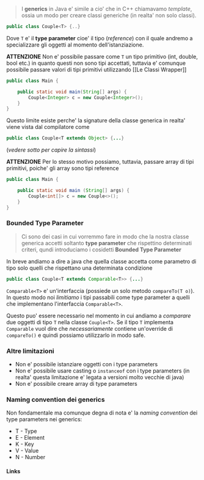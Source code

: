 >I **generics** in Java e' simile a cio' che in C++ chiamavamo *template*, ossia un modo per creare classi generiche (in realta' non solo classi).

```java
public class Couple<T> {..}
```
Dove `T` e' il **type parameter** cioe' il tipo (*reference*) con il quale andremo a specializzare gli oggetti al momento dell'istanziazione.

**ATTENZIONE** 
Non e' possibile passare come `T` un tipo primitivo (int, double, bool etc.) in quanto questi non sono tipi accettati, tuttavia  e' comunque possibile passare valori di tipi primitivi utilizzando [[Le Classi Wrapper]]
```java
public class Main {

	public static void main(String[] args) {
		Couple<Integer> c = new Couple<Integer>();
	}
}
```

Questo limite esiste perche' la signature della classe generica in realta' viene vista dal compilatore come
```java
public class Couple<T extends Object> {...}
```
(*vedere sotto per capire la sintassi*)

**ATTENZIONE** 
Per lo stesso motivo possiamo, tuttavia, passare array di tipi primitivi, poiche' gli array sono tipi reference
```java
public class Main {

	public static void main (String[] args) {
		Couple<int[]> c = new Couple<>();
	}
}
```

### Bounded Type Parameter
>Ci sono dei casi in cui vorremmo fare in modo che la nostra classe generica accetti soltanto **type parameter** che rispettino determinati criteri, qundi introduciamo i cosidetti **Bounded Type Parameter**

In breve andiamo a dire a java che quella classe accetta come parametro di tipo solo quelli che rispettano una determinata condizione
```java
public class Couple<T extends Comparable<T>> {...}
```

`Comparable<T>` e' un'interfaccia (possiede un solo metodo `compareTo(T o)`). In questo modo noi *limitiamo* i tipi passabili come type parameter a quelli che implementano l'interfaccia `Comparable<T>`.

Questo puo' essere necessario nel momento in cui andiamo a *comparare* due oggetti di tipo `T` nella classe `Couple<T>`. Se il tipo `T` implementa `Comparable` vuol dire che *necessariamente* contiene un'override di `compareTo()` e quindi possiamo utilizzarlo in modo safe.

### Altre limitazioni
- Non e' possibile istanziare oggetti con i type parameters
- Non e' possibile usare casting o `instanceof` con i type parameters (in realta' questa limitazione e' legata a versioni molto vecchie di java)
- Non e' possibile creare array di type parameters

### Naming convention dei generics
Non fondamentale ma comunque degna di nota e' la *naming convention* dei type parameters nei generics:
- T - Type
- E - Element
- K - Key
- V - Value
- N - Number

#### Links
